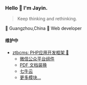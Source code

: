 ### Hello 👋 I'm Jayin.
> Keep thinking and rethinking.

🏡 Guangzhou,China   🚀 Web developer

#### 维护中

- [ztbcms: PHP应用开发框架 🚀](https://github.com/ztbcms/ztbcms)
  - [微信公众平台组件](https://github.com/ztbcms/wechat)
  - [PDF 文档装换](https://github.com/Jayin/doconvert)
  - [七牛云](https://github.com/Jayin/qiniu)
  - [更多模块...](https://github.com/ztbcms)


